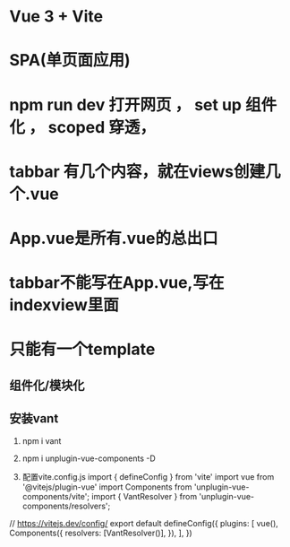# Vue 3 + Vite

# SPA(单页面应用)

# npm run dev 打开网页 ， set up 组件化 ， scoped 穿透，
# tabbar 有几个内容，就在views创建几个.vue
# App.vue是所有.vue的总出口
# tabbar不能写在App.vue,写在indexview里面
# 只能有一个template
## 组件化/模块化

## 安装vant 
<!-- 下载vant -->
1. npm i vant
<!-- 安装自动引入插件，不需要自己引入了 -->
2. npm i unplugin-vue-components -D

3. 配置vite.config.js
import { defineConfig } from 'vite'
import vue from '@vitejs/plugin-vue'
import Components from 'unplugin-vue-components/vite';
import { VantResolver } from 'unplugin-vue-components/resolvers';

// https://vitejs.dev/config/
export default defineConfig({
  plugins: [
    vue(),
    Components({
      resolvers: [VantResolver()],
    }),
  ],
})

